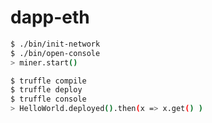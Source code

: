 # dapp-eth


```sh
$ ./bin/init-network
$ ./bin/open-console
> miner.start()
```

```sh
$ truffle compile
$ truffle deploy
$ truffle console
> HelloWorld.deployed().then(x => x.get() )
```

